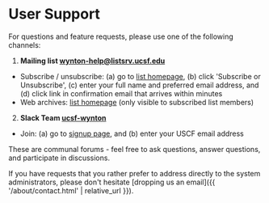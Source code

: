 # User Support

For questions and feature requests, please use one of the following channels:

1. **Mailing list [wynton-help@listsrv.ucsf.edu](https://listsrv.ucsf.edu/cgi-bin/wa?A0=wynton-help)**
  - Subscribe / unsubscribe: (a) go to [list homepage](https://listsrv.ucsf.edu/cgi-bin/wa?A0=wynton-help), (b) click 'Subscribe or Unsubscribe', (c) enter your full name and preferred email address, and (d) click link in confirmation email that arrives within minutes
  - Web archives: [list homepage](https://listsrv.ucsf.edu/cgi-bin/wa?A0=wynton-help) (only visible to subscribed list members)

2. **Slack Team [ucsf-wynton](https://ucsf-wynton.slack.com/)**
  - Join: (a) go to [signup page](https://join.slack.com/t/ucsf-wynton/signup), and (b) enter your USCF email address

<!--
3. the [Wynton issue tracker]
-->

These are communal forums - feel free to ask questions, answer questions, and participate in discussions.

If you have requests that you rather prefer to address directly to the system administrators, please don't hesitate [dropping us an email]({{ '/about/contact.html' | relative_url }}).


[Wynton issue tracker]: https://github.com/UCSF-HPC/wynton/wiki/Todo 

